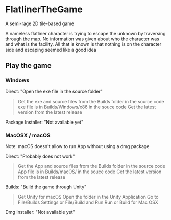 # FlatlinerTheGame

 A semi-rage 2D tile-based game

 A nameless flatliner character is trying to escape the unknown by traversing through the map. No information was given about who the character was and what is the facility. All that is known is that nothing is on the character side and escaping seemed like a good idea

 ## Play the game

 ### Windows

 Direct: "Open the exe file in the source folder"
 > Get the exe and source files from the Builds folder in the source code
 > exe file is in Builds/Windows/x86 in the souce code
 > Get the latest version from the latest release

 Package Installer: "Not available yet"

  ### MacOSX / macOS 

 Note: macOS doesn't allow to run App without using a dmg package

 Direct: "Probably does not work"
 > Get the App and source files from the Builds folder in the source code
 > App file is in Builds/macOS/ in the souce code
 > Get the latest version from the latest release

 Builds: "Build the game through Unity"
 > Get Unity for macOS
 > Open the folder in the Unity Application
 > Go to File/Builds Settings or File/Build and Run
 > Run or Build for Mac OSX

 Dmg Installer: "Not available yet"
 